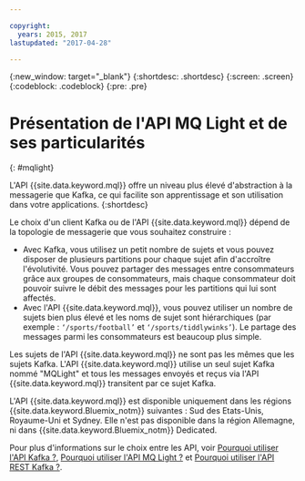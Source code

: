 ```yaml
---

copyright:
  years: 2015, 2017
lastupdated: "2017-04-28"

---
```


{:new_window: target="_blank"}
{:shortdesc: .shortdesc}
{:screen: .screen}
{:codeblock: .codeblock}
{:pre: .pre}

# Présentation de l'API MQ Light et de ses particularités
{: #mqlight}

L'API {{site.data.keyword.mql}} offre un niveau plus élevé d'abstraction à la messagerie que Kafka, ce qui facilite son apprentissage et son utilisation dans votre applications.
{:shortdesc}

Le choix d'un client Kafka ou de l'API {{site.data.keyword.mql}} dépend de la topologie de messagerie que vous souhaitez construire :

* Avec Kafka, vous utilisez un petit nombre de sujets et vous pouvez disposer de plusieurs partitions pour chaque sujet afin d'accroître l'évolutivité. Vous pouvez partager des messages entre consommateurs grâce aux groupes de consommateurs, mais chaque consommateur doit pouvoir suivre le débit des messages pour les partitions qui lui sont affectés.
* Avec l'API {{site.data.keyword.mql}}, vous pouvez utiliser un nombre de sujets bien plus élevé et les noms de sujet sont hiérarchiques (par exemple : <code>‘/sports/football’</code> et <code>‘/sports/tiddlywinks’</code>). Le partage des messages parmi les consommateurs est beaucoup plus simple.

Les sujets de l'API {{site.data.keyword.mql}} ne sont pas les mêmes que les sujets Kafka. L'API {{site.data.keyword.mql}} utilise un seul sujet Kafka nommé "MQLight" et tous les messages envoyés et reçus via l'API {{site.data.keyword.mql}} transitent par ce sujet Kafka.

L'API {{site.data.keyword.mql}} est disponible uniquement dans les régions {{site.data.keyword.Bluemix_notm}} suivantes : Sud des Etats-Unis, Royaume-Uni et Sydney. Elle n'est pas disponible dans la région Allemagne, ni dans {{site.data.keyword.Bluemix_notm}} Dedicated.

<!-- begin PRODUCTION ONLY -->
Pour plus d'informations sur le choix entre les API, voir [Pourquoi utiliser l'API Kafka ?](/docs/services/MessageHub/messagehub054.html), [Pourquoi utiliser l'API MQ Light ?](/docs/services/MessageHub/messagehub076.html) et [Pourquoi utiliser l'API REST Kafka ?](/docs/services/MessageHub/messagehub065.html).
<!-- end PRODUCTION ONLY -->
